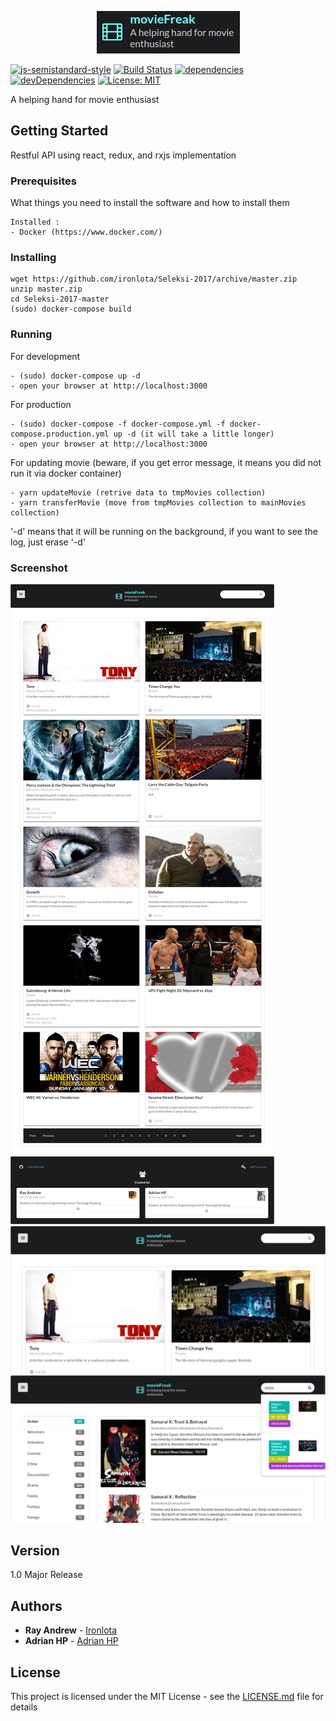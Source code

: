 <p align="center">
  <img src="https://raw.githubusercontent.com/ironlota/Seleksi-2017/create-react-app/client/screenshot/ssLogo.png">
</p>

[![js-semistandard-style](https://img.shields.io/badge/code%20style-semistandard-brightgreen.svg?style=flat-square)](https://github.com/Flet/semistandard)
[![Build Status](https://travis-ci.org/ironlota/Seleksi-2017.svg?branch=master)](https://travis-ci.org/ironlota/Seleksi-2017)
[![dependencies](https://david-dm.org/ironlota/Seleksi-2017.svg)](https://david-dm.org/ironlota/Seleksi-2017)
[![devDependencies](https://david-dm.org/ironlota/Seleksi-2017.svg)](https://david-dm.org/ironlota/Seleksi-2017/dev-status.svg)
[![License: MIT](https://img.shields.io/badge/LICENSE-MIT-blue.svg)](https://opensource.org/licenses/MIT)

A helping hand for movie enthusiast

## Getting Started

Restful API using react, redux, and rxjs implementation

### Prerequisites

What things you need to install the software and how to install them

```
Installed :
- Docker (https://www.docker.com/)
```

### Installing

```
wget https://github.com/ironlota/Seleksi-2017/archive/master.zip
unzip master.zip
cd Seleksi-2017-master
(sudo) docker-compose build
```

### Running

For development
```
- (sudo) docker-compose up -d
- open your browser at http://localhost:3000
```

For production
```
- (sudo) docker-compose -f docker-compose.yml -f docker-compose.production.yml up -d (it will take a little longer)
- open your browser at http://localhost:3000
```

For updating movie (beware, if you get error message, it means you did not run it via docker container)
```
- yarn updateMovie (retrive data to tmpMovies collection)
- yarn transferMovie (move from tmpMovies collection to mainMovies collection)
```

'-d' means that it will be running on the background, if you want to see the log, just erase '-d'

### Screenshot
![s1](https://raw.githubusercontent.com/ironlota/Seleksi-2017/create-react-app/client/screenshot/s1.png) <!-- .element height="50%" width="50%" -->
![s2](https://raw.githubusercontent.com/ironlota/Seleksi-2017/create-react-app/client/screenshot/s2.png) <!-- .element height="50%" width="50%" -->
![s3](https://raw.githubusercontent.com/ironlota/Seleksi-2017/create-react-app/client/screenshot/s3.png) <!-- .element height="50%" width="50%" -->

## Version

1.0 Major Release

## Authors

* **Ray Andrew** - [Ironlota](https://github.com/ironlota)
* **Adrian HP** - [Adrian HP](https://github.com/adrianhp97)

## License

This project is licensed under the MIT License - see the [LICENSE.md](LICENSE.md) file for details